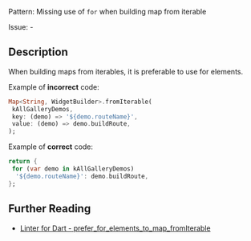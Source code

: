 Pattern: Missing use of `for` when building map from iterable

Issue: -

## Description

When building maps from iterables, it is preferable to use for elements.

Example of **incorrect** code:
```dart
Map<String, WidgetBuilder>.fromIterable(
 kAllGalleryDemos,
 key: (demo) => '${demo.routeName}',
 value: (demo) => demo.buildRoute,
);

```

Example of **correct** code:
```dart
return {
 for (var demo in kAllGalleryDemos)
  '${demo.routeName}': demo.buildRoute,
};
```

## Further Reading

* [Linter for Dart - prefer_for_elements_to_map_fromIterable](https://dart.dev/tools/linter-rules/prefer_for_elements_to_map_fromIterable)
